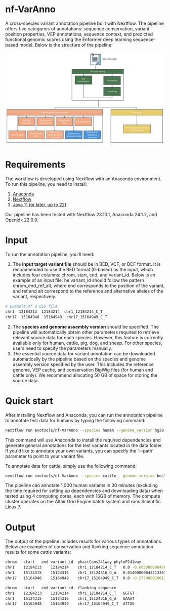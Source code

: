 # nf-VarAnno
A cross-species variant annotation pipeline built with Nextflow. The pipeline offers five categories of annotations: sequence conservation, variant position properties, VEP annotations, sequence context, and predicted functional genomic scores using the Enformer deep learning sequence-based model. Below is the structure of the pipeline:

![Pipeline structure](images/pipeline_structure.jpg)

# Requirements
The workflow is developed using Nextflow with an Anaconda environment. To run this pipeline, you need to install:
1. [Anaconda](https://www.anaconda.com/products/individual)
2. [Nextflow](https://www.nextflow.io/)
3. [Java 11 (or later, up to 22)](http://www.oracle.com/technetwork/java/javase/downloads/index.html)

Our pipeline has been tested with Nextflow 23.10.1, Anaconda 24.1.2, and Openjdk 22.0.0.

# Input
To run the annotation pipeline, you'll need:
1. The **input target variant file** should be in BED, VCF, or BCF format. It is recommended to use the BED format (0-based) as the input, which includes four columns: chrom, start, end, and variant_id. Below is an example of an input file. he variant_id should follow the pattern chrom_end_ref_alt, where end corresponds to the position of the variant, and ref and alt correspond to the reference and alternative alleles of the variant, respectively.
  ```bash
  # Example of a BED file
  chr1  12184213  12184214  chr1_12184214_C_T
  chr17  15164948  15164949  chr17_15164949_C_T
  ```
2. The **species and genome assembly version** should be specified. The pipeline will automatically obtain other parameters required to retrieve relevant source data for each species. However, this feature is currently available only for human, cattle, pig, dog, and sheep. For other species, users need to specify the parameters manually.
3. The essential source data for variant annotation can be downloaded automatically by the pipeline based on the species and genome assembly version specified by the user. This includes the reference genome, VEP cache, and conservation BigWig files (for human and cattle only). We recommend allocating 50 GB of space for storing the source data.

# Quick start
After installing Nextflow and Anaconda, you can run the annotation pipeline to annotate test data for humans by typing the following command:
```bash
nextflow run evotools/nf-VarAnno --species human --genome_version hg38
```
This command will use Anaconda to install the required dependencies and generate general annotations for the test variants located in the data folder. If you'd like to annotate your own variants, you can specify the '--path' parameter to point to your variant file. 

To annotate data for cattle, simply use the following command:
```bash
nextflow run evotools/nf-VarAnno --species cattle --genome_version bosTau9
```
The pipeline can annotate 1,000 human variants in 30 minutes (excluding the time required for setting up dependencies and downloading data) when tested using 4 computing cores, each with 16GB of memory. The compute cluster operates on the Altair Grid Engine batch system and runs Scientific Linux 7.

# Output
The output of the pipeline includes results for various types of annotations. Below are examples of conservation and flanking sequence annotation results for some cattle variants:
```bash
chrom	start	end	variant_id	phastCons241way	phyloP241way
chr1	12184213	12184214	chr1_12184214_C_T	0.0	-0.6620000004768372
chr1	15124315	15124316	chr1_15124316_G_A	0.014000000432133675	1.062000036239624
chr17	15164948	15164949	chr17_15164949_C_T	0.0	-0.2770000100135803
```
```bash
chrom	start	end	variant_id	flanking_sequence
chr1	12184213	12184214	chr1_12184214_C_T	GGTGT
chr1	15124315	15124316	chr1_15124316_G_A	GAAAT
chr17	15164948	15164949	chr17_15164949_C_T	ATTGG
```




